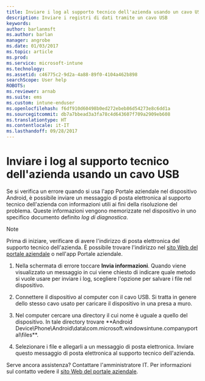 ```yaml
---
title: Inviare i log al supporto tecnico dell'azienda usando un cavo USB | Microsoft Docs
description: Inviare i registri di dati tramite un cavo USB
keywords: 
author: barlanmsft
ms.author: barlan
manager: angrobe
ms.date: 01/03/2017
ms.topic: article
ms.prod: 
ms.service: microsoft-intune
ms.technology: 
ms.assetid: c46775c2-9d2a-4a88-89f0-4104a462b898
searchScope: User help
ROBOTS: 
ms.reviewer: arnab
ms.suite: ems
ms.custom: intune-enduser
ms.openlocfilehash: f6df910d60498b0ed272ebeb86d54273e8c6dd1a
ms.sourcegitcommit: db7a7bbead3a3fa78c4d643607f709a2909eb608
ms.translationtype: HT
ms.contentlocale: it-IT
ms.lasthandoff: 09/28/2017
---
```

# <a name="send-logs-to-your-company-support-using-a-usb-cable"></a>Inviare i log al supporto tecnico dell'azienda usando un cavo USB

Se si verifica un errore quando si usa l'app Portale aziendale nel dispositivo Android, è possibile inviare un messaggio di posta elettronica al supporto tecnico dell'azienda con informazioni utili ai fini della risoluzione del problema. Queste informazioni vengono memorizzate nel dispositivo in uno specifico documento definito _log di diagnostica_.

> [!Note]
> Prima di iniziare, verificare di avere l'indirizzo di posta elettronica del supporto tecnico dell'azienda. È possibile trovare l'indirizzo nel [sito Web del portale aziendale](https://portal.manage.microsoft.com) o nell'app Portale aziendale.

1.  Nella schermata di errore toccare **Invia informazioni**. Quando viene visualizzato un messaggio in cui viene chiesto di indicare quale metodo si vuole usare per inviare i log, scegliere l'opzione per salvare i file nel dispositivo.

2.  Connettere il dispositivo al computer con il cavo USB. Si tratta in genere dello stesso cavo usato per caricare il dispositivo in una presa a muro.

3.  Nel computer cercare una directory il cui nome è uguale a quello del dispositivo. In tale directory trovare **Android Device\Phone\Android\data\com.microsoft.windowsintune.companyportal\files\**.

4.  Selezionare i file e allegarli a un messaggio di posta elettronica. Inviare questo messaggio di posta elettronica al supporto tecnico dell'azienda.

Serve ancora assistenza? Contattare l'amministratore IT. Per informazioni sul contatto vedere il [sito Web del portale aziendale](https://portal.manage.microsoft.com).
